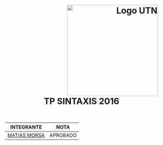 <h1>
  <br>
  <div class="row">
  <div class="column" align = "right" ><a href = "http://dds-jv.github.io"><img src = "https://www.frba.utn.edu.ar/wp-content/uploads/logo-utn.ba-horizontal-e1471367724904.jpg" alt="Logo UTN" width="300"></a></div>
  <div class="column" align= "center">TP SINTAXIS 2016</div>
</div>
  </br>
</h1>

 
|     INTEGRANTE            |       NOTA            |
|  :----------------:       |  :----------------:   |
|     [MATIAS MORSA](https://www.linkedin.com/in/matias-morsa-b8172861/)          |        APROBADO             |
